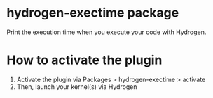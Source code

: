 # hydrogen-exectime package

Print the execution time when you execute your code with Hydrogen.


# How to activate the plugin

1. Activate the plugin via Packages > hydrogen-exectime > activate
2. Then, launch your kernel(s) via Hydrogen
